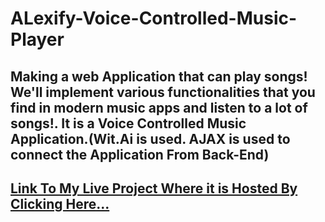 # ALexify-Voice-Controlled-Music-Player

## Making a web Application that can play songs! We'll implement various functionalities that you find in modern music apps and listen to a lot of songs!. It is a Voice Controlled Music Application.(Wit.Ai is used. AJAX is used to connect the Application From Back-End)

## **[Link To My Live Project Where it is Hosted By Clicking Here...](https://mukeshdubey1420.github.io/ALexify-Voice-Controlled-Music-Player/)**
